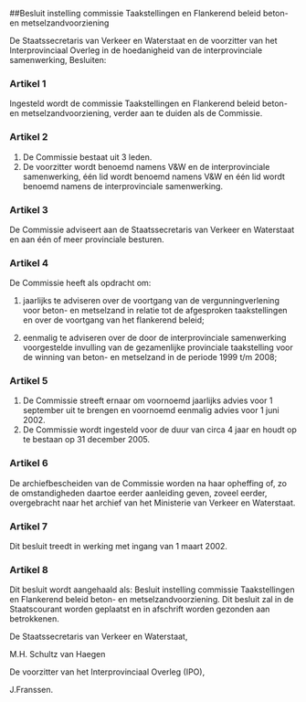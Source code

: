 <meta http-equiv='Content-Type' content='text/html; charset=utf-8' />

##Besluit instelling commissie Taakstellingen en Flankerend beleid beton- en metselzandvoorziening 

De Staatssecretaris van Verkeer en Waterstaat en de voorzitter van het Interprovinciaal Overleg in de hoedanigheid van de interprovinciale samenwerking,  Besluiten:    

### Artikel  1  

Ingesteld wordt de commissie Taakstellingen en Flankerend beleid beton- en metselzandvoorziening, verder aan te duiden als de Commissie. 

### Artikel  2  

1.  De Commissie bestaat uit 3 leden.   
2.  De voorzitter wordt benoemd namens V&W en de interprovinciale samenwerking, één lid wordt benoemd namens V&W en één lid wordt benoemd namens de interprovinciale samenwerking.  

### Artikel  3  

De Commissie adviseert aan de Staatssecretaris van Verkeer en Waterstaat en aan één of meer provinciale besturen. 

### Artikel  4  

De Commissie heeft als opdracht om: 

1.  jaarlijks te adviseren over de voortgang van de vergunningverlening voor beton- en metselzand in relatie tot de afgesproken taakstellingen en over de voortgang van het flankerend beleid; 

2.  eenmalig te adviseren over de door de interprovinciale samenwerking voorgestelde invulling van de gezamenlijke provinciale taakstelling voor de winning van beton- en metselzand in de periode 1999 t/m 2008;  

### Artikel  5  

1.  De Commissie streeft ernaar om voornoemd jaarlijks advies voor 1 september uit te brengen en voornoemd eenmalig advies voor 1 juni 2002.   
2.  De Commissie wordt ingesteld voor de duur van circa 4 jaar en houdt op te bestaan op 31 december 2005.  

### Artikel  6  

De archiefbescheiden van de Commissie worden na haar opheffing of, zo de omstandigheden daartoe eerder aanleiding geven, zoveel eerder, overgebracht naar het archief van het Ministerie van Verkeer en Waterstaat. 

### Artikel  7  

Dit besluit treedt in werking met ingang van 1 maart 2002. 

### Artikel  8  

Dit besluit wordt aangehaald als: Besluit instelling commissie Taakstellingen en Flankerend beleid beton- en metselzandvoorziening. 
Dit besluit zal in de Staatscourant worden geplaatst en in afschrift worden gezonden aan betrokkenen.   

De 
Staatssecretaris van Verkeer en Waterstaat, 

M.H. Schultz van Haegen  

De 
voorzitter van het Interprovinciaal Overleg (IPO), 

J.Franssen.      
